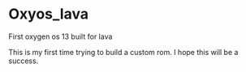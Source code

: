 # Oxyos_lava
First oxygen os 13 built for lava

This is my first time trying to build a custom rom. I hope this will be a success.
